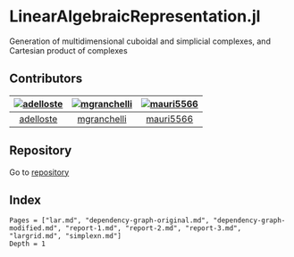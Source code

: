 # LinearAlgebraicRepresentation.jl

Generation of multidimensional cuboidal and simplicial complexes, and Cartesian product of complexes

## Contributors

[![adelloste](https://avatars.githubusercontent.com/u/29163287?v=4&s=117)](https://github.com/adelloste) |[![mgranchelli](https://avatars.githubusercontent.com/u/45238718?v=4&s=117)](https://github.com/mgranchelli) |[![mauri5566](https://avatars.githubusercontent.com/u/80046977?v=4&s=117)](https://github.com/mauri5566) |
:---: |:---: |:---: |
[adelloste](https://github.com/adelloste) |[mgranchelli](https://github.com/mgranchelli) |[mauri5566](https://github.com/mauri5566)

## Repository

Go to [repository](https://github.com/adelloste/LinearAlgebraicRepresentation.jl)

## Index

```@contents
Pages = ["lar.md", "dependency-graph-original.md", "dependency-graph-modified.md", "report-1.md", "report-2.md", "report-3.md", "largrid.md", "simplexn.md"]
Depth = 1
```
